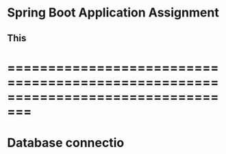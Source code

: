 # Spring Boot Application Assignment
## This 
# =================================================================================
# Database connectio
